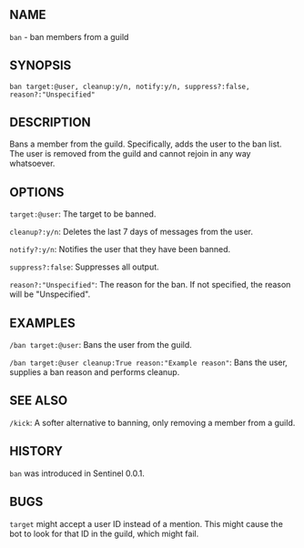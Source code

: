 ## NAME

`ban` - ban members from a guild

## SYNOPSIS

`ban target:@user, cleanup:y/n, notify:y/n, suppress?:false, reason?:"Unspecified"`

## DESCRIPTION

Bans a member from the guild. Specifically, adds the user to the ban list. The user is removed from the guild and cannot
rejoin in any way whatsoever.

## OPTIONS

`target:@user`: The target to be banned.

`cleanup?:y/n`: Deletes the last 7 days of messages from the user.

`notify?:y/n`: Notifies the user that they have been banned.

`suppress?:false`: Suppresses all output.

`reason?:"Unspecified"`: The reason for the ban. If not specified, the reason will be "Unspecified".

## EXAMPLES

`/ban target:@user`: Bans the user from the guild.

`/ban target:@user cleanup:True reason:"Example reason"`: Bans the user, supplies a ban reason and performs cleanup.

## SEE ALSO

`/kick`: A softer alternative to banning, only removing a member from a guild.

## HISTORY

`ban` was introduced in Sentinel 0.0.1.

## BUGS

`target` might accept a user ID instead of a mention. This might cause the bot to look for that ID in the guild, which
might fail.
